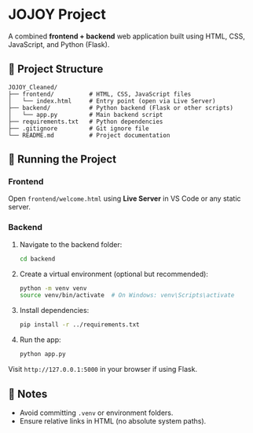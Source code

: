 
# JOJOY Project

A combined **frontend + backend** web application built using HTML, CSS, JavaScript, and Python (Flask).

## 🔧 Project Structure

```
JOJOY_Cleaned/
├── frontend/          # HTML, CSS, JavaScript files
│   └── index.html     # Entry point (open via Live Server)
├── backend/           # Python backend (Flask or other scripts)
│   └── app.py         # Main backend script
├── requirements.txt   # Python dependencies
├── .gitignore         # Git ignore file
└── README.md          # Project documentation
```

## 🚀 Running the Project

### Frontend
Open `frontend/welcome.html` using **Live Server** in VS Code or any static server.

### Backend
1. Navigate to the backend folder:
    ```bash
    cd backend
    ```
2. Create a virtual environment (optional but recommended):
    ```bash
    python -m venv venv
    source venv/bin/activate  # On Windows: venv\Scripts\activate
    ```
3. Install dependencies:
    ```bash
    pip install -r ../requirements.txt
    ```
4. Run the app:
    ```bash
    python app.py
    ```

Visit `http://127.0.0.1:5000` in your browser if using Flask.

## 📝 Notes

- Avoid committing `.venv` or environment folders.
- Ensure relative links in HTML (no absolute system paths).
